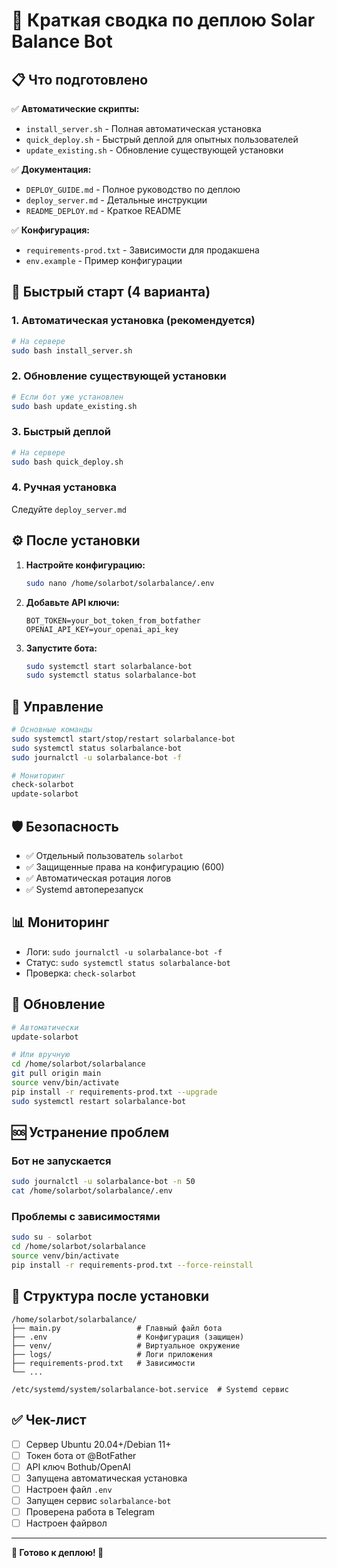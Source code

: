 # 🚀 Краткая сводка по деплою Solar Balance Bot

## 📋 Что подготовлено

✅ **Автоматические скрипты:**
- `install_server.sh` - Полная автоматическая установка
- `quick_deploy.sh` - Быстрый деплой для опытных пользователей
- `update_existing.sh` - Обновление существующей установки

✅ **Документация:**
- `DEPLOY_GUIDE.md` - Полное руководство по деплою
- `deploy_server.md` - Детальные инструкции
- `README_DEPLOY.md` - Краткое README

✅ **Конфигурация:**
- `requirements-prod.txt` - Зависимости для продакшена
- `env.example` - Пример конфигурации

## 🚀 Быстрый старт (4 варианта)

### 1. Автоматическая установка (рекомендуется)
```bash
# На сервере
sudo bash install_server.sh
```

### 2. Обновление существующей установки
```bash
# Если бот уже установлен
sudo bash update_existing.sh
```

### 3. Быстрый деплой
```bash
# На сервере
sudo bash quick_deploy.sh
```

### 4. Ручная установка
Следуйте `deploy_server.md`

## ⚙️ После установки

1. **Настройте конфигурацию:**
   ```bash
   sudo nano /home/solarbot/solarbalance/.env
   ```

2. **Добавьте API ключи:**
   ```env
   BOT_TOKEN=your_bot_token_from_botfather
   OPENAI_API_KEY=your_openai_api_key
   ```

3. **Запустите бота:**
   ```bash
   sudo systemctl start solarbalance-bot
   sudo systemctl status solarbalance-bot
   ```

## 🔧 Управление

```bash
# Основные команды
sudo systemctl start/stop/restart solarbalance-bot
sudo systemctl status solarbalance-bot
sudo journalctl -u solarbalance-bot -f

# Мониторинг
check-solarbot
update-solarbot
```

## 🛡️ Безопасность

- ✅ Отдельный пользователь `solarbot`
- ✅ Защищенные права на конфигурацию (600)
- ✅ Автоматическая ротация логов
- ✅ Systemd автоперезапуск

## 📊 Мониторинг

- Логи: `sudo journalctl -u solarbalance-bot -f`
- Статус: `sudo systemctl status solarbalance-bot`
- Проверка: `check-solarbot`

## 🔄 Обновление

```bash
# Автоматически
update-solarbot

# Или вручную
cd /home/solarbot/solarbalance
git pull origin main
source venv/bin/activate
pip install -r requirements-prod.txt --upgrade
sudo systemctl restart solarbalance-bot
```

## 🆘 Устранение проблем

### Бот не запускается
```bash
sudo journalctl -u solarbalance-bot -n 50
cat /home/solarbot/solarbalance/.env
```

### Проблемы с зависимостями
```bash
sudo su - solarbot
cd /home/solarbot/solarbalance
source venv/bin/activate
pip install -r requirements-prod.txt --force-reinstall
```

## 📁 Структура после установки

```
/home/solarbot/solarbalance/
├── main.py                 # Главный файл бота
├── .env                    # Конфигурация (защищен)
├── venv/                   # Виртуальное окружение
├── logs/                   # Логи приложения
├── requirements-prod.txt   # Зависимости
└── ...

/etc/systemd/system/solarbalance-bot.service  # Systemd сервис
```

## ✅ Чек-лист

- [ ] Сервер Ubuntu 20.04+/Debian 11+
- [ ] Токен бота от @BotFather
- [ ] API ключ Bothub/OpenAI
- [ ] Запущена автоматическая установка
- [ ] Настроен файл `.env`
- [ ] Запущен сервис `solarbalance-bot`
- [ ] Проверена работа в Telegram
- [ ] Настроен файрвол

---

**🎉 Готово к деплою! 🚀** 
